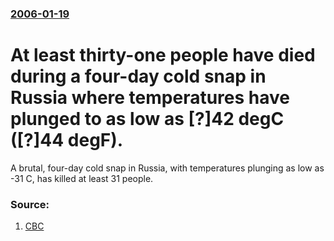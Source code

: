 ### [2006-01-19](/news/2006/01/19/index.md)

#  At least thirty-one people have died during a four-day cold snap in Russia where temperatures have plunged to as low as [?]42&nbsp;degC ([?]44&nbsp;degF). 

A brutal, four-day cold snap in Russia, with temperatures plunging as low as -31 C, has killed at least 31 people.


### Source:

1. [CBC](http://www.cbc.ca/world/story/2006/01/19/20060119-coldrussia.html)
